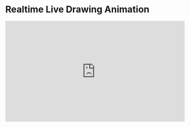 # Realtime Live Drawing Animation

<iframe width="560" height="315" src="https://www.youtube.com/embed/gauyiv0FYQo" title="YouTube video player" frameborder="0" allow="accelerometer; autoplay; clipboard-write; encrypted-media; gyroscope; picture-in-picture" allowfullscreen></iframe>
